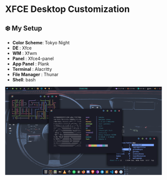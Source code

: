 # XFCE Desktop Customization

## ❄️ My Setup
- **Color Scheme**: Tokyo Night
- **DE** : Xfce
- **WM** : Xfwm
- **Panel** : Xfce4-panel
- **App Panel** : Plank
- **Terminal** : Alacritty
- **File Manager** : Thunar
- **Shell**: bash


![My Dotties](/images/screenshot/010.png)
